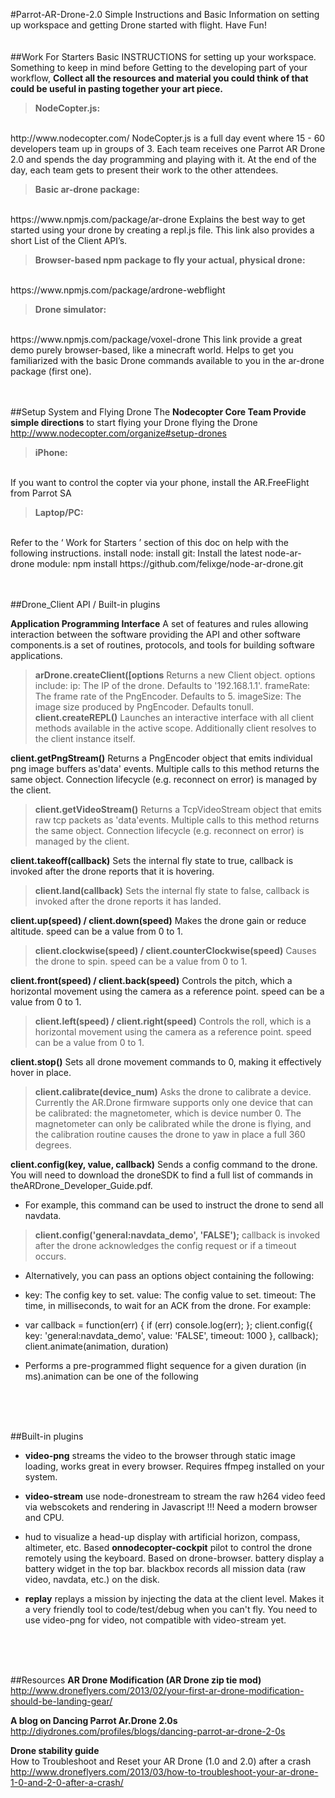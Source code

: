 #Parrot-AR-Drone-2.0
Simple Instructions and Basic Information on setting up workspace and getting Drone started with flight.
Have Fun!
<br />
<br />
<br />
##Work For Starters
Basic INSTRUCTIONS for setting up your workspace. Something to keep in mind before Getting to the developing part of your workflow,
**Collect all the resources and material you could think of that could be useful in pasting together your art piece.**

>**NodeCopter.js:**
<br />
http://www.nodecopter.com/
NodeCopter.js is a full day event where 15 - 60 developers team up in groups of 3. Each team receives one Parrot AR Drone 2.0 and spends the day programming and playing with it. At the end of the day, each team gets to present their work to the other attendees.

>**Basic ar-drone package:**
<br />
https://www.npmjs.com/package/ar-drone
Explains the best way to get started using your drone by creating a repl.js file. This link also provides a short List of the Client API’s.

>**Browser-based npm package to fly your actual, physical drone:**
<br />
https://www.npmjs.com/package/ardrone-webflight

>**Drone simulator:**
<br />
https://www.npmjs.com/package/voxel-drone
This link provide a great demo purely browser-based, like a minecraft world. Helps to get you familiarized with the basic Drone commands available to you in the ar-drone package (first one).
<br />
<br />
<br />

##Setup System and Flying Drone
The **Nodecopter Core Team Provide simple directions** to start flying your Drone flying the Drone
http://www.nodecopter.com/organize#setup-drones
<br />

>**iPhone:**
<br />
If you want to control the copter via your phone, install the AR.FreeFlight from Parrot SA

>**Laptop/PC:**
<br />
Refer to the ‘ Work for Starters ’ section of this doc on help with the following instructions.
install node:
install git:
Install the latest node-ar-drone module:
npm install https://github.com/felixge/node-ar-drone.git
<br />
<br />
<br />


##Drone_Client API / Built-in plugins

**Application Programming Interface**
A set of features and rules allowing interaction between the software providing the API and other software components.is a set of routines, protocols, and tools for building software  applications.

>**arDrone.createClient([options**
Returns a new Client object. options include:
ip: The IP of the drone. Defaults to '192.168.1.1'.
frameRate: The frame rate of the PngEncoder. Defaults to 5.
imageSize: The image size produced by PngEncoder. Defaults tonull.
**client.createREPL()**
Launches an interactive interface with all client methods available in the active scope. Additionally client resolves to the client instance itself.

**client.getPngStream()**
Returns a PngEncoder object that emits individual png image buffers as'data' events. Multiple calls to this method returns the same object. Connection lifecycle (e.g. reconnect on error) is managed by the client.

>**client.getVideoStream()**
Returns a TcpVideoStream object that emits raw tcp packets as 'data'events. Multiple calls to this method returns the same object. Connection lifecycle (e.g. reconnect on error) is managed by the client.

**client.takeoff(callback)**
Sets the internal fly state to true, callback is invoked after the drone reports that it is hovering.

>**client.land(callback)**
Sets the internal fly state to false, callback is invoked after the drone reports it has landed.

**client.up(speed) / client.down(speed)**
Makes the drone gain or reduce altitude. speed can be a value from 0 to 1.

>**client.clockwise(speed) / client.counterClockwise(speed)**
Causes the drone to spin. speed can be a value from 0 to 1.

**client.front(speed) / client.back(speed)**
Controls the pitch, which a horizontal movement using the camera as a reference point. speed can be a value from 0 to 1.

>**client.left(speed) / client.right(speed)**
Controls the roll, which is a horizontal movement using the camera as a reference point. speed can be a value from 0 to 1.

**client.stop()**
Sets all drone movement commands to 0, making it effectively hover in place.

>**client.calibrate(device_num)**
Asks the drone to calibrate a device. Currently the AR.Drone firmware supports only one device that can be calibrated: the magnetometer, which is device number 0.
The magnetometer can only be calibrated while the drone is flying, and the calibration routine causes the drone to yaw in place a full 360 degrees.

**client.config(key, value, callback)**
Sends a config command to the drone. You will need to download the droneSDK to find a full list of commands in theARDrone_Developer_Guide.pdf.

- For example, this command can be used to instruct the drone to send all navdata.

>**client.config('general:navdata_demo', 'FALSE');**
callback is invoked after the drone acknowledges the config request or if a timeout occurs.

- Alternatively, you can pass an options object containing the following:

- key: The config key to set.
value: The config value to set.
timeout: The time, in milliseconds, to wait for an ACK from the drone.
For example:

- var callback = function(err) { if (err) console.log(err); };
client.config({ key: 'general:navdata_demo', value: 'FALSE', timeout: 1000 }, callback);
client.animate(animation, duration)

- Performs a pre-programmed flight sequence for a given duration (in ms).animation can be one of the following
<br />
<br />
<br />

##Built-in plugins
- **video-png** streams the video to the browser through static image loading, works great in every browser. Requires ffmpeg installed on your system.

- **video-stream** use node-dronestream to stream the raw h264 video feed via webscokets and rendering in Javascript !!! Need a modern browser and CPU.

- hud to visualize a head-up display with artificial horizon, compass, altimeter, etc. Based **onnodecopter-cockpit**
pilot to control the drone remotely using the keyboard. Based on drone-browser.
battery display a battery widget in the top bar.
blackbox records all mission data (raw video, navdata, etc.) on the disk.

- **replay** replays a mission by injecting the data at the client level. Makes it a very friendly tool to code/test/debug when you can't fly. You need to use video-png for video, not compatible with video-stream yet.
<br />
<br />
<br />

##Resources
**AR Drone Modification (AR Drone zip tie mod)**
<br />
 http://www.droneflyers.com/2013/02/your-first-ar-drone-modification-should-be-landing-gear/

**A blog on Dancing Parrot Ar.Drone 2.0s**
<br />
http://diydrones.com/profiles/blogs/dancing-parrot-ar-drone-2-0s

**Drone stability guide**
<br />
How to Troubleshoot and Reset your AR Drone (1.0 and 2.0) after a crash
http://www.droneflyers.com/2013/03/how-to-troubleshoot-your-ar-drone-1-0-and-2-0-after-a-crash/




